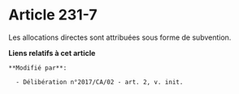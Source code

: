 # Article 231-7

Les allocations directes sont attribuées sous forme de subvention.

**Liens relatifs à cet article**

	**Modifié par**:

	  - Délibération n°2017/CA/02 - art. 2, v. init.
